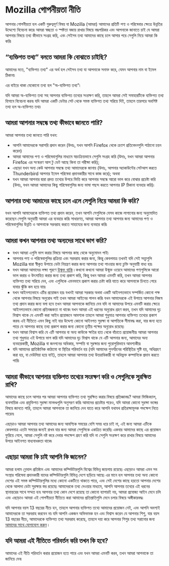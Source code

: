 # Mozilla গোপনীয়তা নীতি

আপনার গোপনীয়তা হল একটি গুরুত্বপূর্ণ বিষয় যা Mozilla (আমরা) আমাদের প্রতিটি পণ্য ও পরিষেবার ক্ষেত্রে উন্নতির উদ্দেশ্যে বিবেচনা করে৷ আমরা স্বচ্ছতা ও স্পষ্টতা বজায় রাখার বিষয়ে বদ্ধপরিকর এবং আপনাকে জানাতে চাই যে আমরা আপনার বিষয়ে তথ্য কীভাবে সংগ্রহ করি, এবং সেইসব তথ্য আমাদের কাছে চলে আসার পরে সেগুলি নিয়ে আমরা কি করি৷

## “ব্যক্তিগত তথ্য” বলতে আমরা কি বোঝাতে চাইছি?

আমাদের মতে, "ব্যক্তিগত তথ্য" এর অর্থ হল সেইসব তথ্য যা আপনাকে সনাক্ত করে,  যেমন আপনার নাম বা ইমেল ঠিকানা৷

এর বাইরে থাকা যেকোনো তথ্য হল "অ-ব্যক্তিগত তথ্য"৷

যদি আমরা অ-ব্যক্তিগত তথ্য সহ আপনার ব্যক্তিগত তথ্যের সংরক্ষণ করি, তাহলে আমরা সেই সমাহারটিকে ব্যক্তিগত তথ্য হিসাবে বিবেচনা করব৷ যদি আমরা একটি ডেটার সেট থেকে সমস্ত ব্যক্তিগত তথ্য সরিয়ে দিই, তাহলে তারপরে অবশিষ্ট তথ্য হল অ-ব্যক্তিগত তথ্য৷

## আমরা আপনার সম্বন্ধে তথ্য কীভাবে জানতে পারি?

আমরা আপনার তথ্য জানতে পারি যখন:

* আপনি আমাদেরকে সরাসরি প্রদান করেন (উদাঃ, যখন আপনি Firefox থেকে ক্র্যাশ প্রতিবেদনগুলি পাঠানো চয়ন করেন)
* আমরা আমাদের পণ্য ও পরিষেবাগুলির মাধ্যমে স্বয়ংক্রিয়ভাবে সেগুলি সংগ্রহ করি (উদাঃ, যখন আমরা আপনার Firefox এর সংস্করণ আপ টু ডেট আছে কিনা তা পরীক্ষা করি);
* এছাড়া যখন অন্য কেউ আপনার সম্বন্ধে তথ্য আমাদেরকে জানায় (উদাঃ, আপনার অ্যাকাউন্টের সেটআপ করতে Thunderbird আপনার ইমেল পরিষেবা প্রদানকারীর সাথে কাজ করে); অথবা
* যখন আমরা আপনার দ্বারা প্রদত্ত তথ্যের উপরে ভিত্তি করে আপনার সম্বন্ধে আরো ভাল করে বোঝার প্রচেষ্টা করি (উদাঃ, যখন আমরা আমাদের কিছু পরিষেবাগুলির জন্য ভাষা পছন্দ করতে আপনার IP ঠিকানা ব্যবহার করি)৷

## আপনার তথ্য আমাদের কাছে চলে এলে সেগুলি নিয়ে আমরা কি করি? 

যখন আপনি আমাদেরকে ব্যক্তিগত তথ্য প্রদান করেন, তখন আপনি সেগুলিকে যেসব কাজে লাগানোর জন্য অনুমোদিত করেছেন সেগুলি অনুযায়ী আমরা এর ব্যবহার করি৷ সাধারণত, আমরা আপনার তথ্য আপনার জন্য আমাদের পণ্য ও পরিষেবাগুলির উন্নতি ও আপনাকে সরবরাহ করতে সাহায্যের জন্য ব্যবহার করি৷

## আমরা কখন আপনার তথ্য অন্যদের সাথে ভাগ করি?

* যখন আমরা এগুলি ভাগ করার বিষয়ে আপনার কাছ থেকে অনুমোদন পাই৷
* আপনার পণ্য ও পরিষেবাগুলির প্রক্রিয়া এবং সরবরাহ করার জন্য, কিন্তু কেবলমাত্র তখনই যদি সেই সত্ত্বাগুলি Mozilla দ্বারা স্বীকৃত উপায়ে ডেটা নিয়ন্ত্রণ করার জন্য আপনার তথ্য পাওয়ার জন্য চুক্তি অনুযায়ী বাধ্য হয়৷
* যখন আমরা আমাদের লক্ষ্য পূরণে [উন্মুক্ত থাকি](https://www.mozilla.org/about/manifesto.html) ৷ কখনো কখনো আমরা উন্মুক্ত ওয়েবে আমাদের পণ্যগুলিকে আরো ভাল করার ও উৎসাহিত করার জন্য তথ্য প্রকাশ করি, কিন্তু যখন আমরা এমনটি করি, তখন আমরা আপনার ব্যক্তিগত তথ্য সরিয়ে দেব, এবং এগুলিকে এমনভাবে প্রকাশ করার চেষ্টা করি যাতে করে আপনাকে চিনতে পেরে যাবার ঝুঁকি কম হয়ে যায়৷
* যখন আইনগতভাবে এটির প্রয়োজন হয়৷ যখনই আমরা সরকার অথবা একটি আইনগতভাবে সম্পর্কিত কোনো পক্ষ থেকে আপনার বিষয়ে অনুরোধ পাই তখন আমরা আইনের পালন করি৷ যখন আমাদেরকে এই উপায়ে আপনার নিজস্ব তথ্য প্রদান করার জন্য বলা হবে তখন আমরা আপনাকে জানিয়ে দেব যদি না আমাদের উপরে এমনটি করার ক্ষেত্রে আইনগতভাবে কোনো প্রতিবন্ধকতা না থাকে৷ যখন আমরা এই ধরনের অনুরোধ গ্রহণ করব, তখন যদি আমাদের দৃঢ় বিশ্বাস থাকে যে এমনটি করা আইন প্রয়োজনে আবশ্যক তাহলে আমরা শুধুমাত্র আপনার ব্যক্তিগত তথ্যের প্রকাশ করব৷ এই নীতিতে এমন কিছু নাই যার উদ্দেশ্য কোনো আইনগত সুরক্ষা বা আপত্তিকে সীমাবদ্ধ করা, যার জন্য হতে পারে যে আপনার কাছে তথ্য প্রকাশ করার জন্য কোনো তৃতীয় পক্ষের অনুরোধ রয়েছে৷
* যখন আমরা বিশ্বাস করি যে এটি আপনার বা অন্য কাউকে ক্ষতির হাত থেকে বাঁচাতে প্রয়োজনীয়৷ আমরা আপনার তথ্য শুধুমাত্র এই উপায়ে ভাগ করি যদি আমাদের দৃঢ় বিশ্বাস থাকে যে এটি আপনার জন্য, আমাদের অন্য ব্যবহারকারী, Mozilla বা জনগনের অধিকার, সম্পত্তি বা সুরক্ষার জন্য পুরোপুরিভাবে আবশ্যকীয়৷
* যদি আমাদের প্রাতিষ্ঠানিক কাঠামো বা স্থিতির পরিবর্তন হয় (যদি আমাদের পুনর্গঠনের পরিস্থিতির সৃষ্টি হয়, অধিগ্রহণ করা হয়, বা দেউলিয়া হয়ে যাই), তাহলে আমরা আপনার তথ্য উত্তরাধিকারী বা অধিভুক্ত কম্পানিকে প্রদান করতে পারি৷

## আমরা কীভাবে আপনার ব্যক্তিগত তথ্যের সংরক্ষণ করি ও সেগুলিকে সুরক্ষিত রাখি?

আমাদের কাছে চলে আসার পর আমরা আপনার ব্যক্তিগত তথ্য সুরক্ষিত করার বিষয়ে প্রতিজ্ঞাবদ্ধ? আমরা ফিজিক্যাল, ব্যবসায়িক এবং প্রযুক্তিগত সুরক্ষা মানদণ্ডগুলি অনুসরণ করি৷ আমাদের প্রচেষ্টার পরেও, যদি আমরা কোনো সুরক্ষা ভঙ্গের বিষয়ে জানতে পারি, তাহলে আমরা আপনাকে তা জানিয়ে দেব যাতে করে আপনি যথাযথ প্রতিরক্ষামূলক পদক্ষেপ নিতে পারেন৷

এছাড়াও আমরা আপনার তথ্য আমাদের জন্য আবশ্যিক সময়ের বেশি সময় ধরে চাই না, এই জন্য আমরা এটিকে কেবলমাত্র এতটা সময়ের জন্যই রাখব যার জন্য আমরা সেগুলিকে একত্রিত করেছি৷ একবার আমাদের কাছে এর প্রয়োজন ফুরিয়ে গেলে, আমরা সেগুলি নষ্ট করে দেবার পদক্ষেপ গ্রহণ করি যদি না সেগুলি সংরক্ষণ করে রাখার বিষয়ে আমাদের উপরে আইনগত বাধ্যবাধকতা থাকে৷

## এছাড়া আমরা কি চাই আপনি কি জানেন?

আমরা হলাম গ্লোবাল প্রতিষ্ঠান এবং আমাদের কম্পিউটারগুলি বিশ্বের বিভিন্ন জায়গায় রয়েছে৷ এছাড়াও আমরা এমন সব সংস্থার পরিষেবা প্রদানকারী যাদের কম্পিউটারগুলি বিভিন্ন দেশে ছড়িয়ে আছে৷ এর মানে হল আপনার তথ্য অন্য কোনো দেশের এই সমস্ত কম্পিউটারগুলির মধ্যে কোনো একটিতে থাকতে পারে, এবং সেই দেশের কাছে হয়তো আপনার দেশের থেকে আলাদা ডেটা সুরক্ষার স্তর রয়েছে৷ আমাদেরকে তথ্য দেওয়ার মাধ্যমে, আপনি আপনার তথ্যের এই ধরনের স্থানান্তরের সাথে সম্মত হন৷ আপনার তথ্য কোন দেশে রয়েছে তা কোনো ব্যাপারই নয়, আমরা প্রযোজ্য আইন মেনে চলি এবং এছাড়াও আমরা এই গোপনীয়তা নীতিতে করা আমাদের প্রতিশ্রুতিগুলি মেনে চলার বিষয়ে অঙ্গীকারবদ্ধ৷

যদি আপনার বয়স 13 বছরের নীচে হন, তাহলে আপনার ব্যক্তিগত তথ্যে আমাদের প্রয়োজন নেই, এবং আপনি অবশ্যই আমাদেরকে তা সরবরাহ করবেন না৷ যদি আপনি একজন অভিভাবক হন এবং বিশ্বাস করেন যে আপনার শিশু, যার বয়স 13 বছরের নীচে, আমাদেরকে ব্যক্তিগত তথ্য সরবরাহ করেছে, তাহলে দয়া করে আপনার শিশুর তথ্য সরানোর জন্য [আমাদের সাথে যোগাযোগ করুন](https://www.mozilla.org/privacy/policies/firefox-os/) ৷

## যদি আমরা এই নীতিতে পরিবর্তন করি তখন কি হবে?

আমাদের এই নীতি পরিবর্তন করার প্রয়োজন হতে পারে এবং যখন আমরা এমনটি করব, তখন আমরা আপনাকে তা জানিয়ে দেব৷
